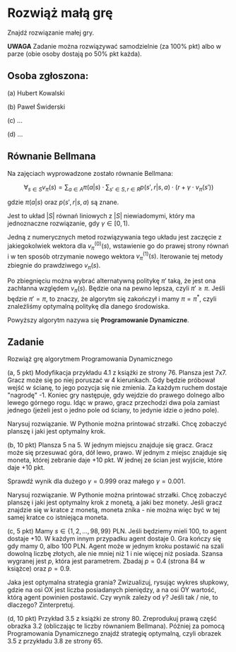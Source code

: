 # Rozwiąż małą grę

Znajdź rozwiązanie małej gry.

**UWAGA**
Zadanie można rozwiązywać samodzielnie (za 100% pkt) albo w parze (obie osoby dostają po 50% pkt każda).

## Osoba zgłoszona:

(a) Hubert Kowalski

(b) Paweł Świderski 

(c) ...

(d) ...

## Równanie Bellmana

Na zajęciach wyprowadzone zostało równanie Bellmana:

$$\forall_{s\in S} v_{\pi}(s) = \sum_{a\in A} \pi (a|s) \cdot \sum_{s'\in S, r\in R} p(s',r|s,a)\cdot (r+\gamma\cdot v_{\pi}(s'))$$

gdzie $\pi (a|s)$ oraz $p(s',r|s,a)$ są znane.

Jest to układ $|S|$ równań liniowych z $|S|$ niewiadomymi, który ma jednoznaczne rozwiązanie, gdy $\gamma\in [0,1)$.

Jedną z numerycznych metod rozwiązywania tego układu jest zaczęcie z jakiegokolwiek wektora dla $v_{\pi}^{(0)}(s)$, wstawienie go do prawej strony równań i w ten sposób otrzymanie nowego wektora $v_{\pi}^{(1)}(s)$. Iterowanie tej metody zbiegnie do prawdziwego $v_{\pi}(s)$.

Po zbiegnięciu można wybrać alternatywną politykę $\pi'$ taką, że jest ona zachłanna względem $v_{\pi}(s)$. Będzie ona na pewno lepsza, czyli $\pi' \ge \pi$. Jeśli będzie $\pi' = \pi$, to znaczy, że algorytm się zakończył i mamy $\pi = \pi^*$, czyli znaleźliśmy optymalną politykę dla danego środowiska.

Powyższy algorytm nazywa się **Programowanie Dynamiczne**.

## Zadanie
Rozwiąż grę algorytmem Programowania Dynamicznego

(a, 5 pkt) Modyfikacja przykładu 4.1 z książki ze strony 76. Plansza jest 7x7. Gracz może się po niej poruszać w 4 kierunkach. Gdy będzie próbował wejść w ścianę, to jego pozycja się nie zmienia. Za każdym ruchem dostaje "nagrodę" -1. Koniec gry następuje, gdy wejdzie do prawego dolnego albo lewego górnego rogu. Idąc w prawo, gracz przechodzi dwa pola zamiast jednego (jeżeli jest o jedno pole od ściany, to jedynie idzie o jedno pole).

Narysuj rozwiązanie. W Pythonie można printować strzałki. Chcę zobaczyć planszę i jaki jest optymalny krok.

(b, 10 pkt) Plansza 5 na 5. W jednym miejscu znajduje się gracz. Gracz może się przesuwać góra, dół lewo, prawo. W jednym z miejsc znajduje się moneta, której zebranie daje +10 pkt. W jednej ze ścian jest wyjście, które daje +10 pkt.

Sprawdź wynik dla dużego $\gamma = 0.999$ oraz małego $\gamma = 0.001$.

Narysuj rozwiązanie. W Pythonie można printować strzałki. Chcę zobaczyć planszę i jaki jest optymalny krok z monetą, a jaki bez monety. Jeśli gracz znajdzie się w kratce z monetą, moneta znika - nie można więc być w tej samej kratce co istniejąca moneta.

(c, 5 pkt) Mamy $s \in \{1, 2, \ldots , 98, 99\}$ PLN. Jeśli będziemy mieli $100$, to agent dostaje +10. W każdym innym przypadku agent dostaje 0. Gra kończy się gdy mamy $0$, albo $100$ PLN. Agent może w jednym kroku postawić na szali dowolną liczbę złotych, ale nie mniej niż 1 i nie więcej niż posiada. Szansa wygranej jest $p$, która jest parametrem. Zbadaj $p=0.4$ (strona 84 w książce) oraz $p=0.9$.

Jaka jest optymalna strategia grania? Zwizualizuj, rysując wykres słupkowy, gdzie na osi OX jest liczba posiadanych pieniędzy, a na osi OY wartość, którą agent powinien postawić. Czy wynik zależy od $\gamma$? Jeśli tak / nie, to dlaczego? Zinterpretuj.

(d, 10 pkt) Przykład 3.5 z książki ze strony 80. Zreprodukuj prawą część obrazka 3.2 (obliczając te liczby równaniem Bellmana). Później za pomocą Programowania Dynamicznego znajdź strategię optymalną, czyli obrazek 3.5 z przykładu 3.8 ze strony 65.







